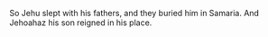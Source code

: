 So Jehu slept with his fathers, and they buried him in Samaria. And Jehoahaz his son reigned in his place.
